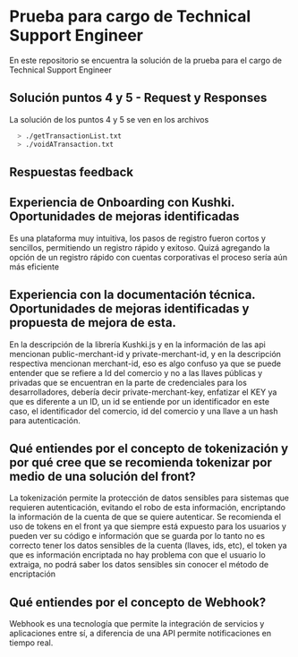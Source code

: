 # Prueba para cargo de Technical Support Engineer

En este repositorio se encuentra la solución de la prueba para el cargo de Technical Support Engineer

## Solución puntos 4 y 5 - Request y Responses 

La solución de los puntos 4 y 5 se ven en los archivos 
```bash
  > ./getTransactionList.txt
  > ./voidATransaction.txt
```

## Respuestas feedback 

## Experiencia de Onboarding con Kushki. Oportunidades de mejoras identificadas

Es una plataforma muy intuitiva, los pasos de registro fueron cortos y sencillos, permitiendo un registro rápido y exitoso. Quizá agregando la opción de un registro rápido con cuentas corporativas el proceso sería aún más eficiente

## Experiencia con la documentación técnica. Oportunidades de mejoras identificadas y propuesta de mejora de esta.

En la descripción de la librería Kushki.js y en la información de las api mencionan public-merchant-id y private-merchant-id, y en la descripción respectiva mencionan merchant-id, eso es algo confuso ya que se puede entender que se refiere a Id del comercio y no a las llaves públicas y privadas que se encuentran en la parte de credenciales para los desarrolladores, debería decir private-merchant-key, enfatizar el KEY ya que es diferente a un ID, un id se entiende por un identificador en este caso, el identificador del comercio, id del comercio y una llave a un hash para autenticación.

## Qué entiendes por el concepto de tokenización y por qué cree que se recomienda tokenizar por medio de una solución del front?

La tokenización permite la protección de datos sensibles para sistemas que requieren autenticación, evitando el robo de esta información, encriptando la información de la cuenta de que se quiere autenticar. Se recomienda el uso de tokens en el front ya que siempre está expuesto para los usuarios y pueden ver su código e información que se guarda por lo tanto no es correcto tener los datos sensibles de la cuenta (llaves, ids, etc), el token ya que es información encriptada no hay problema con que el usuario lo extraiga, no podrá saber los datos sensibles sin conocer el método de encriptación

## Qué entiendes por el concepto de Webhook?

Webhook es una tecnología que permite la integración de servicios y aplicaciones entre sí, a diferencia de una API permite notificaciones en tiempo real.
